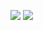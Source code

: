 [![](https://img.shields.io/badge/release-v0.4.0-informational.svg)](https://github.com/Paveloom/C3/releases/tag/v0.4.0) ![](https://img.shields.io/badge/platforms-linux,%20macOS-3E6680.svg)